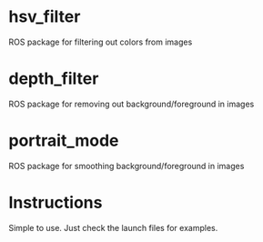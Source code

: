 # hsv_filter
ROS package for filtering out colors from images

# depth_filter
ROS package for removing out background/foreground in images

# portrait_mode
ROS package for smoothing background/foreground in images

# Instructions
Simple to use. Just check the launch files for examples.
